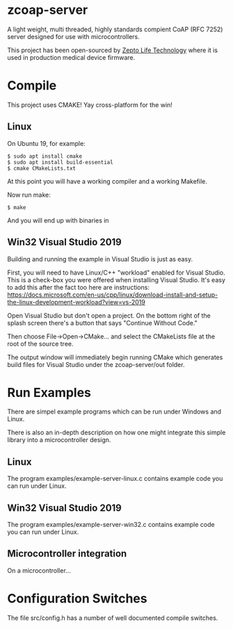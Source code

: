 # zcoap-server

A light weight, multi threaded, highly standards compient CoAP (RFC 7252) server designed for use with microcontrollers.

This project has been open-sourced by [Zepto Life Technology](http://zeptolife.com/) where it is used in production medical device firmware.

# Compile

This project uses CMAKE!  Yay cross-platform for the win!

## Linux
 
 On Ubuntu 19, for example:

 ```
 $ sudo apt install cmake
 $ sudo apt install build-essential
 $ cmake CMakeLists.txt
```
At this point you will have a working compiler and a working Makefile.

Now run make:

```
$ make
```

And you will end up with binaries in 

## Win32 Visual Studio 2019

Building and running the example in Visual Studio is just as easy.

First, you will need to have Linux/C++ "workload" enabled for Visual Studio.  This is a check-box you were offered when installing Visual Studio.  It's easy to add this after the fact too here are instructions: https://docs.microsoft.com/en-us/cpp/linux/download-install-and-setup-the-linux-development-workload?view=vs-2019

Open Visual Studio but don't open a project.  On the bottom right of the splash screen there's a button that says "Continue Without Code."

Then choose File->Open->CMake... and select the CMakeLists file at the root of the source tree.

The output window will immediately begin running CMake which generates build files for Visual Studio under the zcoap-server/out folder.

# Run Examples

There are simpel example programs which can be run under Windows and Linux.

There is also an in-depth description on how one might integrate this simple library into a microcontroller design.

## Linux

The program examples/example-server-linux.c contains example code you can run under Linux.

## Win32 Visual Studio 2019

The program examples/example-server-win32.c contains example code you can run under Linux.

## Microcontroller integration

On a microcontroller...

# Configuration Switches

The file src/config.h has a number of well documented compile switches.

